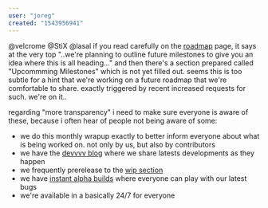 ```yaml
---
user: "joreg"
created: "1543956941"
---
```


@velcrome @StiX @lasal if you read carefully on the [roadmap](https://betadocs.vvvv.org/roadmap.html) page, it says at the very top "..we're planning to outline future milestones to give you an idea where this is all heading..." and then there's a section prepared called "Upcommming Milestones" which is not yet filled out. seems this is too subtle for a hint that we're working on a future roadmap that we're comfortable to share. exactly triggered by recent increased requests for such. we're on it..

regarding "more transparency" i need to make sure everyone is aware of these, because i often hear of people not being aware of some:
* we do this monthly wrapup exactly to better inform everyone about what is being worked on. not only by us, but also by contributors
* we have the [devvvv blog](/blog/23) where we share latests developments as they happen
* we frequently prerelease to the [wip section](https://discourse.vvvv.org/c/wip) 
* we have [instant alpha builds](downloads/alphas) where everyone can play with our latest bugs
* we're available in a [](https://riot.im/app/#/room/#vvvv:matrix.org) basically 24/7 for everyone
